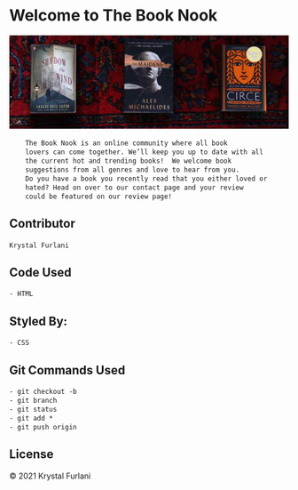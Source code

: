 # Welcome to The Book Nook

<img src="images/book_banner.jpg" alt="book banner"> 

        The Book Nook is an online community where all book 
        lovers can come together. We’ll keep you up to date with all 
        the current hot and trending books!  We welcome book  
        suggestions from all genres and love to hear from you. 
        Do you have a book you recently read that you either loved or 
        hated? Head on over to our contact page and your review 
        could be featured on our review page! 

## Contributor 

    Krystal Furlani 

## Code Used 

    - HTML 

## Styled By: 

    - CSS

## Git Commands Used 

    - git checkout -b
    - git branch 
    - git status 
    - git add *
    - git push origin 

## License 

© 2021 Krystal Furlani
